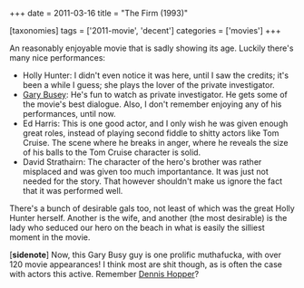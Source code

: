 +++
date = 2011-03-16
title = "The Firm (1993)"

[taxonomies]
tags = ['2011-movie', 'decent']
categories = ['movies']
+++

An reasonably enjoyable movie that is sadly showing its age. Luckily
there's many nice performances:

-   Holly Hunter: I didn't even notice it was here, until I saw the
    credits; it's been a while I guess; she plays the lover of the
    private investigator.
-   [Gary Busey][]: He's fun to watch as private investigator. He gets
    some of the movie's best dialogue. Also, I don't remember enjoying
    any of his performances, until now.
-   Ed Harris: This is one good actor, and I only wish he was given
    enough great roles, instead of playing second fiddle to shitty
    actors like Tom Cruise. The scene where he breaks in anger, where he
    reveals the size of his balls to the Tom Cruise character is solid.
-   David Strathairn: The character of the hero's brother was rather
    misplaced and was given too much importantance. It was just not
    needed for the story. That however shouldn't make us ignore the
    fact that it was performed well.

There's a bunch of desirable gals too, not least of which was the great
Holly Hunter herself. Another is the wife, and another (the most
desirable) is the lady who seduced our hero on the beach in what is
easily the silliest moment in the movie.

[**sidenote**] Now, this Gary Busy guy is one prolific muthafucka,
with over 120 movie appearances! I think most are shit though, as is
often the case with actors this active. Remember [Dennis Hopper]?

  [Gary Busey]: http://en.wikipedia.org/wiki/Gary_Busey
  [Dennis Hopper]: http://en.wikipedia.org/wiki/Dennis_Hopper_filmography
